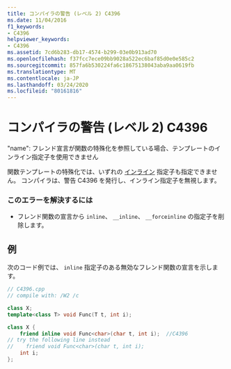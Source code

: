 ```yaml
---
title: コンパイラの警告 (レベル 2) C4396
ms.date: 11/04/2016
f1_keywords:
- C4396
helpviewer_keywords:
- C4396
ms.assetid: 7cd6b283-db17-4574-b299-03e0b913ad70
ms.openlocfilehash: f37fcc7ece09bb9028a522ec6baf85d0e0e585c2
ms.sourcegitcommit: 857fa6b530224fa6c18675138043aba9aa0619fb
ms.translationtype: MT
ms.contentlocale: ja-JP
ms.lasthandoff: 03/24/2020
ms.locfileid: "80161816"
---
```

# <a name="compiler-warning-level-2-c4396"></a>コンパイラの警告 (レベル 2) C4396

"name": フレンド宣言が関数の特殊化を参照している場合、テンプレートのインライン指定子を使用できません

関数テンプレートの特殊化では、いずれの [インライン](../../cpp/inline-functions-cpp.md) 指定子も指定できません。 コンパイラは、警告 C4396 を発行し、インライン指定子を無視します。

### <a name="to-correct-this-error"></a>このエラーを解決するには

- フレンド関数の宣言から `inline`、 `__inline`、 `__forceinline` の指定子を削除します。

## <a name="example"></a>例

次のコード例では、 `inline` 指定子のある無効なフレンド関数の宣言を示します。

```cpp
// C4396.cpp
// compile with: /W2 /c

class X;
template<class T> void Func(T t, int i);

class X {
    friend inline void Func<char>(char t, int i);  //C4396
// try the following line instead
//    friend void Func<char>(char t, int i);
    int i;
};
```
